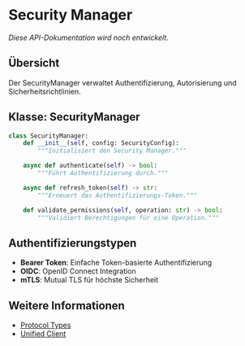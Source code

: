 # Security Manager

*Diese API-Dokumentation wird noch entwickelt.*

## Übersicht

Der SecurityManager verwaltet Authentifizierung, Autorisierung und Sicherheitsrichtlinien.

## Klasse: SecurityManager

```python
class SecurityManager:
    def __init__(self, config: SecurityConfig):
        """Initialisiert den Security Manager."""

    async def authenticate(self) -> bool:
        """Führt Authentifizierung durch."""

    async def refresh_token(self) -> str:
        """Erneuert das Authentifizierungs-Token."""

    def validate_permissions(self, operation: str) -> bool:
        """Validiert Berechtigungen für eine Operation."""
```

## Authentifizierungstypen

- **Bearer Token**: Einfache Token-basierte Authentifizierung
- **OIDC**: OpenID Connect Integration
- **mTLS**: Mutual TLS für höchste Sicherheit

## Weitere Informationen

- [Protocol Types](protocol-types.md)
- [Unified Client](unified-client.md)
